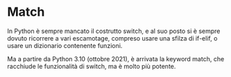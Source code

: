 # Match

In Python è sempre mancato il costrutto switch, e al suo posto si è sempre dovuto ricorrere a vari escamotage, compreso usare una sfilza di if-elif, o usare un dizionario contenente funzioni.

Ma a partire da Python 3.10 (ottobre 2021), è arrivata la keyword match, che racchiude le funzionalità di switch, ma è molto più potente.

